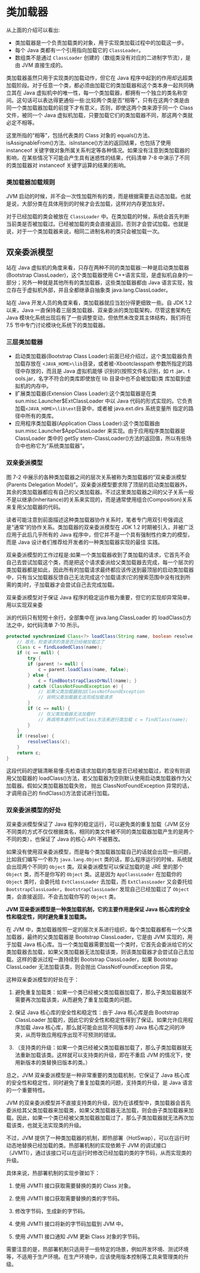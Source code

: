 # 类加载器

从上面的介绍可以看出:

- 类加载器是一个负责加载类的对象，用于实现类加载过程中的加载这一步。
- 每个 Java 类都有一个引用指向加载它的 `ClassLoader`。
- 数组类不是通过 `ClassLoader` 创建的（数组类没有对应的二进制字节流），是由 JVM 直接生成的。

类加载器虽然只用于实现类的加载动作，但它在 Java 程序中起到的作用却远超类加载阶段。对于任意一个类，都必须由加载它的类加载器和这个类本身一起共同确立其在 Java 虚拟机中的唯一性，每一个类加载器，都拥有一个独立的类名称空间。这句话可以表达得更通俗一些:比较两个类是否“相等”，只有在这两个类是由同一个类加载器加载的前提下才有意义，否则，即使这两个类来源于同一个 Class 文件，被同一个 Java 虚拟机加载，只要加载它们的类加载器不同，那这两个类就必定不相等。

这里所指的“相等”，包括代表类的 Class 对象的 equals()方法、isAssignableFrom()方法、isInstance()方法的返回结果，也包括了使用 instanceof 关键字做对象所属关系判定等各种情况。如果没有注意到类加载器的影响，在某些情况下可能会产生具有迷惑性的结果，代码清单 7-8 中演示了不同的类加载器对 instanceof 关键字运算的结果的影响。

### 类加载器加载规则

JVM 启动的时候，并不会一次性加载所有的类，而是根据需要去动态加载。也就是说，大部分类在具体用到的时候才会去加载，这样对内存更加友好。

对于已经加载的类会被放在 `ClassLoader` 中。在类加载的时候，系统会首先判断当前类是否被加载过。已经被加载的类会直接返回，否则才会尝试加载。也就是说，对于一个类加载器来说，相同二进制名称的类只会被加载一次。

## 双亲委派模型

站在 Java 虚拟机的角度来看，只存在两种不同的类加载器:一种是启动类加载器(Bootstrap ClassLoader)，这个类加载器使用 C++语言实现，是虚拟机自身的一部分；另外一种就是其他所有的类加载器，这些类加载器都由 Java 语言实现，独立存在于虚拟机外部，并且全都继承自抽象类 java.lang.ClassLoader。

站在 Java 开发人员的角度来看，类加载器就应当划分得更细致一些。自 JDK 1.2 以来，Java 一直保持着三层类加载器、双亲委派的类加载架构，尽管这套架构在 Java 模块化系统出现后有了一些调整变动，但依然未改变其主体结构，我们将在 7.5 节中专门讨论模块化系统下的类加载器。

### 三层类加载器

- 启动类加载器(Bootstrap Class Loader):前面已经介绍过，这个类加载器负责加载存放在 `<JAVA_HOME>\lib`目录，或者被-Xbootclasspath 参数所指定的路径中存放的，而且是 Java 虚拟机能够 识别的(按照文件名识别，如 rt .jar、t ools.jar，名字不符合的类库即使放在 lib 目录中也不会被加载)类 库加载到虚拟机的内存中。
- 扩展类加载器(Extension Class Loader):这个类加载器是在类 sun.misc.Launcher$ExtClassLoader 中以 Java 代码的形式实现的。它负责加载`<JAVA_HOME>\lib\ext`目录中，或者被 java.ext.dirs 系统变量所 指定的路径中所有的类库。
- 应用程序类加载器(Application Class Loader):这个类加载器由
  sun.misc.Launcher$AppClassLoader 来实现。由于应用程序类加载器是 ClassLoader 类中的 getSy stem-ClassLoader()方法的返回值，所以有些场合中也称它为“系统类加载器”。

### 双亲委派模型

图 7-2 中展示的各种类加载器之间的层次关系被称为类加载器的“双亲委派模型(Parents Delegation Model)”。双亲委派模型要求除了顶层的启动类加载器外，其余的类加载器都应有自己的父类加载器。不过这里类加载器之间的父子关系一般不是以继承(Inheritance)的关系来实现的，而是通常使用组合(Composition)关系来复用父加载器的代码。

读者可能注意到前面描述这种类加载器协作关系时，笔者专门用双引号强调这是“通常”的协作关系。类加载器的双亲委派模型在 JDK 1.2 时期被引入，并被广泛应用于此后几乎所有的 Java 程序中，但它并不是一个具有强制性约束力的模型，而是 Java 设计者们推荐给开发者的一种类加载器实现的最佳 实践。

双亲委派模型的工作过程是:如果一个类加载器收到了类加载的请求，它首先不会自己去尝试加载这个类，而是把这个请求委派给父类加载器去完成，每一个层次的类加载器都是如此，因此所有的加载请求最终都应该传送到最顶层的启动类加载器中，只有当父加载器反馈自己无法完成这个加载请求(它的搜索范围中没有找到所需的类)时，子加载器才会尝试自己去完成加载。

双亲委派模型对于保证 Java 程序的稳定运作极为重要，但它的实现却异常简单，用以实现双亲委

派的代码只有短短十余行，全部集中在 java.lang.ClassLoader 的 loadClass()方法之中，如代码清单 7-10 所示。

```java
protected synchronized Class<?> loadClass(String name, boolean resolve) throws ClassNotFoundException {
    // 首先，检查请求的类是否已经被加载过了
    Class c = findLoadedClass(name);
    if (c == null) {
        try {
        if (parent != null) {
            c = parent.loadClass(name, false);
        } else {
            c = findBootstrapClassOrNull(name); }
        } catch (ClassNotFoundException e) {
            // 如果父类加载器抛出ClassNotFoundException
            // 说明父类加载器无法完成加载请求
        }
        if (c == null) {
            // 在父类加载器无法加载时
            // 再调用本身的findClass方法来进行类加载 c = findClass(name);
        }
    }
    if (resolve) {
        resolveClass(c);
    }
    return c;
}
```

这段代码的逻辑清晰易懂:先检查请求加载的类型是否已经被加载过，若没有则调用父加载器的 loadClass()方法，若父加载器为空则默认使用启动类加载器作为父加载器。假如父类加载器加载失败， 抛出 ClassNotFoundException 异常的话，才调用自己的 findClass()方法尝试进行加载。

### 双亲委派模型的好处

双亲委派模型保证了 Java 程序的稳定运行，可以避免类的重复加载（JVM 区分不同类的方式不仅仅根据类名，相同的类文件被不同的类加载器加载产生的是两个不同的类），也保证了 Java 的核心 API 不被篡改。

如果没有使用双亲委派模型，而是每个类加载器加载自己的话就会出现一些问题，比如我们编写一个称为 `java.lang.Object` 类的话，那么程序运行的时候，系统就会出现两个不同的 `Object` 类。双亲委派模型可以保证加载的是 JRE 里的那个 `Object` 类，而不是你写的 `Object` 类。这是因为 `AppClassLoader` 在加载你的 `Object` 类时，会委托给 `ExtClassLoader` 去加载，而 `ExtClassLoader` 又会委托给 `BootstrapClassLoader`，`BootstrapClassLoader` 发现自己已经加载过了 `Object` 类，会直接返回，不会去加载你写的 `Object` 类。

**JVM 双亲委派模型是一种类加载机制，它的主要作用是保证 Java 核心库的安全性和稳定性，同时避免重复加载类。**

在 JVM 中，类加载器按照一定的层次关系进行组织，每个类加载器都有一个父类加载器，最终的父类加载器是 Bootstrap ClassLoader，它是由 JVM 实现的，用于加载 Java 核心库。当一个类加载器需要加载一个类时，它首先会委派给它的父类加载器去加载，如果父类加载器无法加载该类，则该类加载器才会尝试自己去加载。这样的委派过程一直持续到 Bootstrap ClassLoader，如果 Bootstrap ClassLoader 无法加载该类，则会抛出 ClassNotFoundException 异常。

这种双亲委派模型的好处在于：

1. 避免重复加载类：如果一个类已经被父类加载器加载了，那么子类加载器就不需要再次加载该类，从而避免了重复加载类的问题。

2. 保证 Java 核心库的安全性和稳定性：由于 Java 核心库是由 Bootstrap ClassLoader 加载的，因此它的安全性和稳定性得到了保证。如果允许应用程序加载 Java 核心库，那么就可能会出现不同版本的 Java 核心库之间的冲突，从而导致应用程序出现不可预测的错误。

3. （支持类的升级：如果一个类已经被父类加载器加载了，那么子类加载器就无法重新加载该类。这样就可以支持类的升级，即在不重启 JVM 的情况下，使用新版本的类替换旧版本的类。）

总之，JVM 双亲委派模型是一种非常重要的类加载机制，它保证了 Java 核心库的安全性和稳定性，同时避免了重复加载类的问题，支持类的升级，是 Java 语言的一个重要特性。

JVM 的双亲委派模型并不直接支持类的升级，因为在该模型中，类加载器会首先委派给其父类加载器来加载类，如果父类加载器无法加载，则会由子类加载器来加载。因此，如果一个类已经被父类加载器加载过了，那么子类加载器就无法再次加载该类，也就无法实现类的升级。

不过，JVM 提供了一种类加载器的机制，即热部署（HotSwap），可以在运行时动态地替换已经加载的类。热部署机制的实现依赖于 JVM 的调试接口（JVMTI），通过该接口可以在运行时修改已经加载的类的字节码，从而实现类的升级。

具体来说，热部署机制的实现步骤如下：

1. 使用 JVMTI 接口获取需要替换的类的 Class 对象。

2. 使用 JVMTI 接口获取需要替换的类的字节码。

3. 修改字节码，生成新的字节码。

4. 使用 JVMTI 接口将新的字节码加载到 JVM 中。

5. 使用 JVMTI 接口通知 JVM 更新 Class 对象的字节码。

需要注意的是，热部署机制只适用于一些特定的场景，例如开发环境、测试环境等，不适用于生产环境。在生产环境中，应该使用版本控制等工具来管理类的升级。
